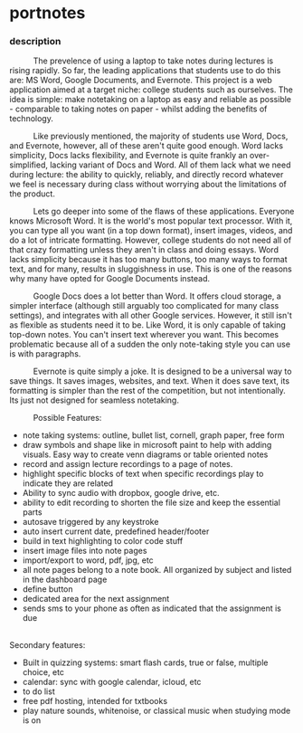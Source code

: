 <h1>portnotes</h1>
<h3 style="">description</h3>
<p style="text-indent: 3em;">The prevelence of using a laptop to take notes during lectures is rising rapidly. So far, the leading applications that students use to do this are: MS Word, Google Documents, and Evernote. This project is a web application aimed at a target niche: college students such as ourselves. The idea is simple: make notetaking on a laptop as easy and reliable as possible - comparable to taking notes on paper - whilst adding the benefits of technology.</p>
<p style="text-indent: 3em;">
Like previously mentioned, the majority of students use Word, Docs, and Evernote, however, all of these aren't quite good enough. Word lacks simplicity, Docs lacks flexibility, and Evernote is quite frankly an over-simplified, lacking variant of Docs and Word. All of them lack what we need during lecture: the ability to quickly, reliably, and directly record whatever we feel is necessary during class without worrying about the limitations of the product.
</p>
<p style="text-indent: 3em;">
Lets go deeper into some of the flaws of these applications. Everyone knows Microsoft Word. It is the world's most popular text processor. With it, you can type all you want (in a top down format), insert images, videos, and do a lot of intricate formatting. However, college students do not need all of that crazy formatting unless they aren't in class and doing essays. Word lacks simplicity because it has too many buttons, too many ways to format text, and for many, results in sluggishness in use. This is one of the reasons why many have opted for Google Documents instead.
</p>
<p style="text-indent: 3em;">
Google Docs does a lot better than Word. It offers cloud storage, a simpler interface (although still arguably too complicated for many class settings), and integrates with all other Google services. However, it still isn't as flexible as students need it to be. Like Word, it is only capable of taking top-down notes. You can't insert text wherever you want. This becomes problematic because all of a sudden the only note-taking style you can use is with paragraphs. 
</p>
<p style="text-indent: 3em;">
Evernote is quite simply a joke. It is designed to be a universal way to save things. It saves images, websites, and text. When it does save text, its formatting is simpler than the rest of the competition, but not intentionally. Its just not designed for seamless notetaking.
</p>
<p style="text-indent: 3em;">
Possible Features:<br>

<ul>
<li>note taking systems: outline, bullet list, cornell, graph paper, free form</li>
<li>draw symbols and shape like in microsoft paint to help with adding visuals. Easy way to create venn diagrams or table oriented notes
<li>record and assign lecture recordings to a page of notes.
<li>highlight specific blocks of text when specific recordings play to indicate they are related
<li>Ability to sync audio with dropbox, google drive, etc.
<li>ability to edit recording to shorten the file size and keep the essential parts
<li>autosave triggered by any keystroke
<li>auto insert current date, predefined header/footer
<li>build in text highlighting to color code stuff
<li>insert image files into note pages
<li>import/export to word, pdf, jpg, etc
<li>all note pages belong to a note book. All organized by subject and listed in the dashboard page
<li>define button
<li>dedicated area for the next assignment
<li>sends sms to your phone as often as indicated that the assignment is due
</ul>

<br>
Secondary features:<br>

<ul>
<li>Built in quizzing systems: smart flash cards, true or false, multiple choice, etc
<li>calendar: sync with google calendar, icloud, etc
<li>to do list
<li>free pdf hosting, intended for txtbooks
<li>play nature sounds, whitenoise, or classical music when studying mode is on 
</ul>
</p>